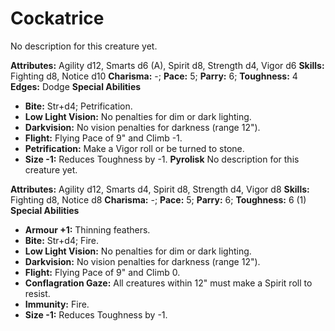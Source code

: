 # Cockatrice

No description for this creature yet.

**Attributes:** Agility d12, Smarts d6 (A), Spirit d8, Strength d4,
Vigor d6
**Skills:** Fighting d8, Notice d10
**Charisma:** -; **Pace:** 5; **Parry:** 6; **Toughness:** 4
**Edges:** Dodge
**Special Abilities**

- **Bite:** Str+d4; Petrification.
- **Low Light Vision:** No penalties for dim or dark lighting.
- **Darkvision:** No vision penalties for darkness (range 12").
- **Flight:** Flying Pace of 9" and Climb -1.
- **Petrification:** Make a Vigor roll or be turned to stone.
- **Size -1:** Reduces Toughness by -1.
**Pyrolisk**
No description for this creature yet.

**Attributes:** Agility d12, Smarts d4, Spirit d8, Strength d4, Vigor
d8
**Skills:** Fighting d8, Notice d8
**Charisma:** -; **Pace:** 5; **Parry:** 6; **Toughness:** 6 (1)
**Special Abilities**

- **Armour +1:** Thinning feathers.
- **Bite:** Str+d4; Fire.
- **Low Light Vision:** No penalties for dim or dark lighting.
- **Darkvision:** No vision penalties for darkness (range 12").
- **Flight:** Flying Pace of 9" and Climb 0.
- **Conflagration Gaze:** All creatures within 12" must make a Spirit
roll to resist.
- **Immunity:** Fire.
- **Size -1:** Reduces Toughness by -1.
